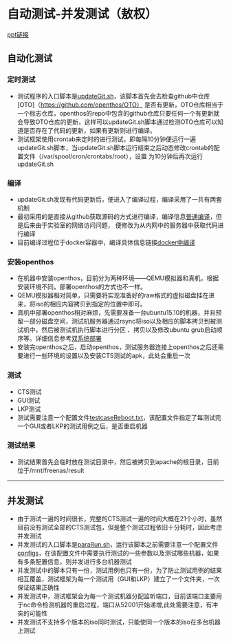 # 自动测试-并发测试（敖权）
[ppt链接](http://os.cs.tsinghua.edu.cn/research/kernel/OpenthosCtsTesting2016?action=AttachFile&do=view&target=openthos_pres_aquan.pptx)
## 自动化测试
### 定时测试
* 测试程序的入口脚本是[updateGit.sh](https://github.com/openthos/testing-analysis/blob/master/auto-testing-script/kernelci-analysis/updateGIT.sh)，该脚本首先会去检查github中仓库[OTO]（https://github.com/openthos/OTO） 是否有更新，OTO仓库相当于一个标志仓库，openthos的repo中包含的github仓库只要任何一个有更新就会导致OTO仓库的更新，这样可以updateGit.sh脚本通过检测OTO仓库可以知道是否存在了代码的更新，如果有更新则进行编译。
* 测试框架使用crontab来定时的进行测试，即每隔10分钟便运行一遍updateGit.sh脚本，当updateGit.sh脚本运行结束之后动态修改crontab的配置文件（/var/spool/cron/crontabs/root），设置
为10分钟后再次运行updateGit.sh

### 编译
* updateGit.sh发现有代码更新后，便进入了编译过程，编译采用了一共有两套机制
* 最初采用的是直接从github获取源码的方式进行编译，编译信息[普通编译](https://github.com/openthos/oto_lkp/blob/master/doc/compiler/git.md)，但是后来由于实验室的网络访问问题，
便修改为从内网中的服务器中获取代码进行编译
* 目前编译过程位于docker容器中，编译具体信息链接[docker中编译](https://github.com/openthos/oto_lkp/blob/master/doc/compiler/docker.md)

### 安装openthos 
* 在机器中安装openthos，目前分为两种环境——QEMU模拟器和真机，根据安装环境不同，部署openthos的方式也不一样。
* QEMU模拟器相对简单，只需要将实现准备好的raw格式的虚拟磁盘挂在进来，将iso的相应内容拷贝到指定的位置中即可。
* 真机中部署openthos相对麻烦，先需要准备一台ubuntu15.10的机器，并且预留一部分磁盘空间，测试机服务器通过rsync将iso以及相应的脚本拷贝到被测试机中，然后被测试机执行脚本进行分区
、拷贝以及修改ubuntu grub启动顺序等。详细信息参考[双系统部署](https://github.com/openthos/oto_lkp/blob/master/doc/deploy/pair.md)
* 安装完openthos之后，启动openthos，测试服务器连接上openthos之后还需要进行一些环境的设置以及安装CTS测试的apk，此处会重启一次

### 测试 
* CTS测试
* GUI测试
* LKP测试  
* 测试需要注意一个配置文件[testcaseReboot.txt](https://github.com/openthos/testing-analysis/blob/master/auto-testing-script/cts-autotest/testcaseReboot.txt)，该配置文件指定了每测试完一个GUI或者LKP的测试用例之后，是否重启机器

### 测试结果
* 测试结果首先会临时放在测试目录中，然后被拷贝到apache的根目录，目前位于/mnt/freenas/result

-------
## 并发测试 
* 由于测试一遍的时间很长，完整的CTS测试一遍的时间大概在21个小时，虽然目前没有测试全部的CTS测试包，但是整个测试过程依旧十分耗时，因此考虑并发测试
* 并发测试的入口脚本是[paraRun.sh](https://github.com/openthos/testing-analysis/blob/master/auto-testing-script/cts-autotest/paraRun.sh)，运行该脚本之前需要注意一个配置文件[configs](https://github.com/openthos/testing-analysis/blob/master/auto-testing-script/cts-autotest/configs)，在该配置文件中需要执行测试的一些参数以及测试哪些机器，如果有多条配置信息，则并发进行多台机器测试
* 并发测试中的脚本只有一份，测试用例也只有一份，为了防止测试用例的结果相互覆盖，测试框架为每一个测试用（GUI和LKP）建立了一个文件夹，一次保证结果正确性
* 并发测试中，测试框架会为每一个测试机器分配监听端口，目前该端口主要用于nc命令检测机器的重启过程，端口从52001开始递增,此处需要注意，有冲突的可能性
* 并发测试不支持多个版本的iso同时测试，只能使同一个版本的iso在多台机器上测试
